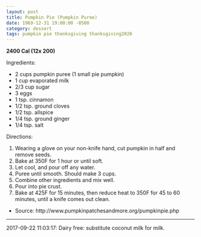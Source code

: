 ```yaml
---
layout: post
title: Pumpkin Pie (Pumpkin Puree)
date: 1969-12-31 19:00:00 -0500
category: dessert
tags: pumpkin pie thanksgiving thanksgiving2020
---
```

<b>2400 Cal (12x 200)</b>
  
Ingredients:  
<ul>
 	<li>2 cups pumpkin puree (1 small pie pumpkin)</li>
 	<li>1 cup evaporated milk</li>
 	<li>2/3 cup sugar</li>
 	<li>3 eggs</li>
 	<li>1 tsp. cinnamon</li>
 	<li>1/2 tsp. ground cloves</li>
 	<li>1/2 tsp. allspice</li>
 	<li>1/4 tsp. ground ginger</li>
 	<li>1/4 tsp. salt</li>
</ul>
Directions:  
<ol>
 	<li>Wearing a glove on your non-knife hand, cut pumpkin in half and remove seeds.</li>
 	<li>Bake at 350F for 1 hour or until soft.</li>
 	<li>Let cool, and pour off any water.</li>
 	<li>Puree until smooth. Should make 3 cups.</li>
 	<li>Combine other ingredients and mix well.</li>
 	<li>Pour into pie crust.</li>
 	<li>Bake at 425F for 15 minutes, then reduce heat to 350F for 45 to 60 minutes, until a knife comes out clean.</li>
</ol>
<ul>
 	<li>Source: http://www.pumpkinpatchesandmore.org/pumpkinpie.php</li>
</ul>

---

2017-09-22 11:03:17: Dairy free: substitute coconut milk for milk.
